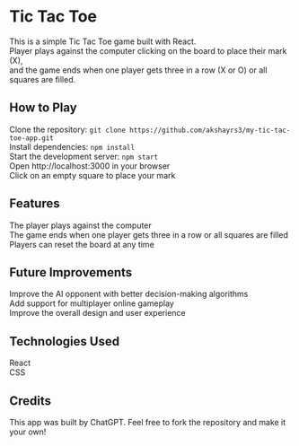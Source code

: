 # Tic Tac Toe
This is a simple Tic Tac Toe game built with React.   
Player plays against the computer clicking on the board to place their mark (X),   
and the game ends when one player gets three in a row (X or O) or all squares are filled.  

## How to Play

Clone the repository: `git clone https://github.com/akshayrs3/my-tic-tac-toe-app.git`  
Install dependencies: `npm install`  
Start the development server: `npm start`  
Open http://localhost:3000 in your browser  
Click on an empty square to place your mark  

## Features
The player plays against the computer  
The game ends when one player gets three in a row or all squares are filled  
Players can reset the board at any time  

## Future Improvements
Improve the AI opponent with better decision-making algorithms  
Add support for multiplayer online gameplay  
Improve the overall design and user experience  

## Technologies Used
React  
CSS  
## Credits
This app was built by ChatGPT. Feel free to fork the repository and make it your own!
